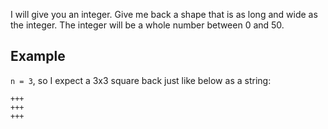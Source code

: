 I will give you an integer. Give me back a shape that is as long and wide as the integer. The integer will be a whole number between 0 and 50.


## Example

`n = 3`, so I expect a 3x3 square back just like below as a string:

```
+++
+++
+++
```

